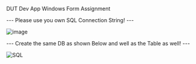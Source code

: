 DUT Dev App Windows Form Assignment

--- Please use you own SQL Connection String! ---

![image](https://github.com/mphiliseni/DevApp/assets/63716265/69a8830b-c21d-47ff-8307-51a303bebccb)


--- Create the same DB as shown Below and well as the Table as well! ---

![SQL](https://github.com/mphiliseni/DevApp/assets/63716265/29eaa6b0-6359-4a74-9960-55ccc1e07e28)
